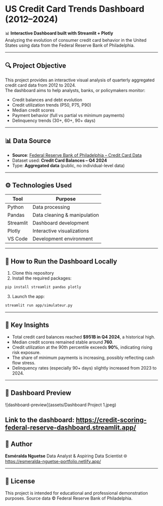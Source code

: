 
# US Credit Card Trends Dashboard (2012–2024)

📊 **Interactive Dashboard built with Streamlit + Plotly**  
Analyzing the evolution of consumer credit card behavior in the United States using data from the Federal Reserve Bank of Philadelphia.

---

## 🔍 Project Objective

This project provides an interactive visual analysis of quarterly aggregated credit card data from 2012 to 2024.  
The dashboard aims to help analysts, banks, or policymakers monitor:

- Credit balances and debt evolution  
- Credit utilization trends (P50, P75, P90)  
- Median credit scores  
- Payment behavior (full vs partial vs minimum payments)  
- Delinquency trends (30+, 60+, 90+ days)

---

## 📊 Data Source

- **Source**: [Federal Reserve Bank of Philadelphia – Credit Card Data](https://www.philadelphiafed.org/surveys-and-data/large-bank-credit-card-and-mortgage-data)
- Dataset used: **Credit Card Balances – Q4 2024**
- Type: **Aggregated data** (public, no individual-level data)

---

## ⚙️ Technologies Used

| Tool         | Purpose                          |
|--------------|----------------------------------|
| Python       | Data processing                  |
| Pandas       | Data cleaning & manipulation     |
| Streamlit    | Dashboard development            |
| Plotly       | Interactive visualizations       |
| VS Code      | Development environment          |

---

## 🚀 How to Run the Dashboard Locally

1. Clone this repository  
2. Install the required packages:

```bash
pip install streamlit pandas plotly
```

3. Launch the app:

```bash
streamlit run app/simulateur.py
```

---

## 🧠 Key Insights

* Total credit card balances reached **\$951B in Q4 2024**, a historical high.
* Median credit scores remained stable around **760**.
* Credit utilization at the 90th percentile exceeds **90%**, indicating rising risk exposure.
* The share of minimum payments is increasing, possibly reflecting cash flow stress.
* Delinquency rates (especially 90+ days) slightly increased from 2023 to 2024.

---

## 📸 Dashboard Preview

![dashboard-preview](assets/Dashboard Project 1.jpeg)

Link to the dashboard: https://credit-scoring-federal-reserve-dashboard.streamlit.app/
---

## 🧾 Author

**Esméralda Nguetse**
Data Analyst & Aspiring Data Scientist
🌐 https://esmeralda-nguetse-portfolio.netlify.app/

---

## 🪪 License

This project is intended for educational and professional demonstration purposes.
Source data © Federal Reserve Bank of Philadelphia.
